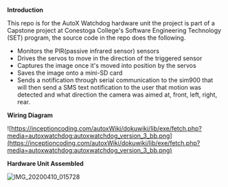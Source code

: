 **Introduction**

This repo is for the AutoX Watchdog hardware unit the project is part of a Capstone project at Conestoga College's Software Engineering Technology (SET) program, the source code in the repo does the following.

* Monitors the PIR(passive infrared sensor) sensors
* Drives the servos to move in the direction of the triggered sensor
*  Captures the image once it's moved into position by the servos
* Saves the image onto a mini-SD card
* Sends a notification through serial communication to the sim900 that will then send a SMS text notification to the user that motion was detected and what direction the camera was aimed at, front, left, right, rear. 









**Wiring Diagram**

![https://inceptioncoding.com/autoxWiki/dokuwiki/lib/exe/fetch.php?media=autoxwatchdog:autoxwatchdog_version_3_bb.png](https://inceptioncoding.com/autoxWiki/dokuwiki/lib/exe/fetch.php?media=autoxwatchdog:autoxwatchdog_version_3_bb.png)



**Hardware Unit Assembled**

![IMG_20200410_015728](Q:\Q_SoftwareDevelopment\SystemsProject\SETProjectDay\images\IMG_20200410_015728.jpg)